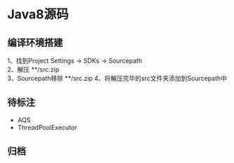 # Java8源码

## 编译环境搭建
1、找到Project Settings -> SDKs -> Sourcepath  
2、解压 **/src.zip  
3、Sourcepath移除 **/src.zip
4、将解压完毕的src文件夹添加到Sourcepath中

## 待标注
+ AQS
+ ThreadPoolExecutor

## 归档
